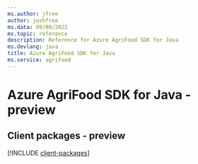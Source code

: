 ```yaml
---
ms.author: jfree
author: joshfree
ms.data: 09/08/2022
ms.topic: reference
description: Reference for Azure AgriFood SDK for Java
ms.devlang: java
title: Azure AgriFood SDK for Java
ms.service: agrifood
---
```

# Azure AgriFood SDK for Java - preview

## Client packages - preview
[!INCLUDE [client-packages](agrifood-client-index.md)]